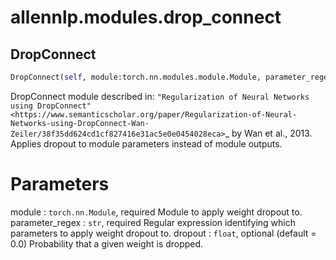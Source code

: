 # allennlp.modules.drop_connect

## DropConnect
```python
DropConnect(self, module:torch.nn.modules.module.Module, parameter_regex:str, dropout:float=0.0) -> None
```

DropConnect module described in: `"Regularization of Neural Networks using DropConnect"
<https://www.semanticscholar.org/paper/Regularization-of-Neural-Networks-using-DropConnect-Wan-Zeiler/38f35dd624cd1cf827416e31ac5e0e0454028eca>`_
by Wan et al., 2013. Applies dropout to module parameters instead of module outputs.

Parameters
==========
module : ``torch.nn.Module``, required
    Module to apply weight dropout to.
parameter_regex : ``str``, required
    Regular expression identifying which parameters to apply weight dropout to.
dropout : ``float``, optional (default = 0.0)
    Probability that a given weight is dropped.

